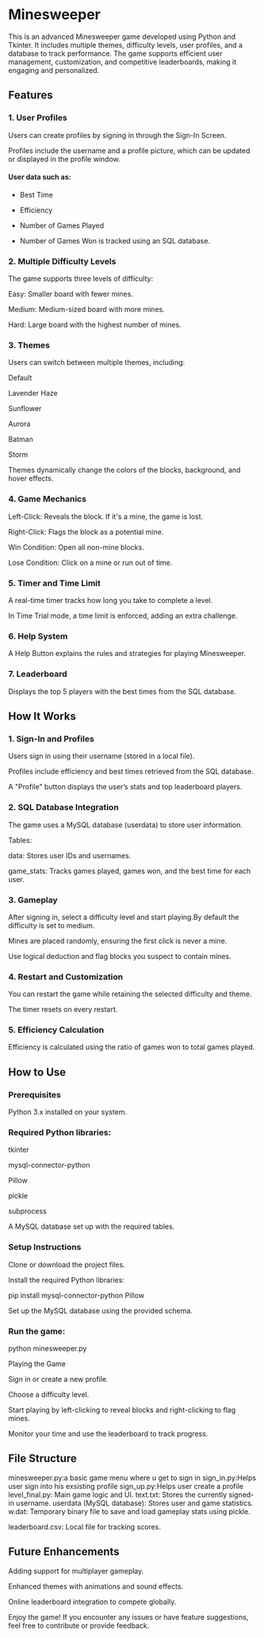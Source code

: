 # Minesweeper

This is an advanced Minesweeper game developed using Python and Tkinter. It includes multiple themes, difficulty levels, user profiles, and a database to track performance. The game supports efficient user management, customization, and competitive leaderboards, making it engaging and personalized.

## Features

### 1. User Profiles

Users can create profiles by signing in through the Sign-In Screen.

Profiles include the username and a profile picture, which can be updated or displayed in the profile window.

#### User data such as:

* Best Time

* Efficiency

* Number of Games Played

* Number of Games Won is tracked using an SQL database.

### 2. Multiple Difficulty Levels

The game supports three levels of difficulty:

Easy: Smaller board with fewer mines.

Medium: Medium-sized board with more mines.

Hard: Large board with the highest number of mines.

### 3. Themes

Users can switch between multiple themes, including:

Default

Lavender Haze

Sunflower

Aurora

Batman

Storm

Themes dynamically change the colors of the blocks, background, and hover effects.

### 4. Game Mechanics

Left-Click: Reveals the block. If it's a mine, the game is lost.

Right-Click: Flags the block as a potential mine.

Win Condition: Open all non-mine blocks.

Lose Condition: Click on a mine or run out of time.

### 5. Timer and Time Limit

A real-time timer tracks how long you take to complete a level.

In Time Trial mode, a time limit is enforced, adding an extra challenge.

### 6. Help System

A Help Button explains the rules and strategies for playing Minesweeper.

### 7. Leaderboard

Displays the top 5 players with the best times from the SQL database.

## How It Works

### 1. Sign-In and Profiles

Users sign in using their username (stored in a local file).

Profiles include efficiency and best times retrieved from the SQL database.

A "Profile" button displays the user’s stats and top leaderboard players.

### 2. SQL Database Integration

The game uses a MySQL database (userdata) to store user information.

Tables:

data: Stores user IDs and usernames.

game_stats: Tracks games played, games won, and the best time for each user.

 
### 3. Gameplay

After signing in, select a difficulty level and start playing.By default the 
difficulty is set to medium.

Mines are placed randomly, ensuring the first click is never a mine.

Use logical deduction and flag blocks you suspect to contain mines.

### 4. Restart and Customization

You can restart the game while retaining the selected difficulty and theme.

The timer resets on every restart.

### 5. Efficiency Calculation

Efficiency is calculated using the ratio of games won to total games played.

## How to Use

### Prerequisites

Python 3.x installed on your system.

### Required Python libraries:

tkinter

mysql-connector-python

Pillow

pickle

subprocess

A MySQL database set up with the required tables.

### Setup Instructions

Clone or download the project files.

Install the required Python libraries:

pip install mysql-connector-python Pillow

Set up the MySQL database using the provided schema.

### Run the game:

python minesweeper.py

Playing the Game

Sign in or create a new profile.

Choose a difficulty level.

Start playing by left-clicking to reveal blocks and right-clicking to flag mines.

Monitor your time and use the leaderboard to track progress.

## File Structure
minesweeper.py:a basic game menu where u get to sign in
sign_in.py:Helps user sign into his exsisting profile
sign_up.py:Helps user create a profile
level_final.py: Main game logic and UI.
text.txt: Stores the currently signed-in username.
userdata (MySQL database): Stores user and game statistics.
w.dat: Temporary binary file to save and load gameplay stats using pickle.

leaderboard.csv: Local file for tracking scores.

## Future Enhancements

Adding support for multiplayer gameplay.

Enhanced themes with animations and sound effects.

Online leaderboard integration to compete globally.

Enjoy the game! If you encounter any issues or have feature suggestions, feel free to contribute or provide feedback.

